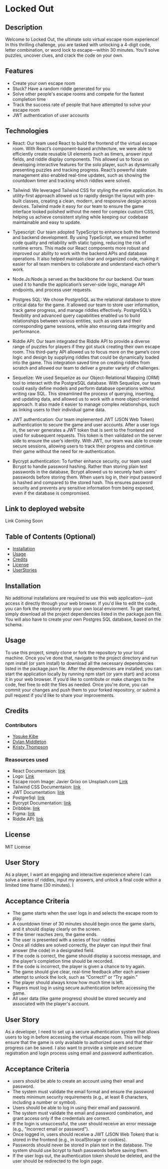 # Locked Out

## Description
Welcome to Locked Out, the ultimate solo virtual escape room experience! In this thrilling challenge, you are tasked with unlocking a 4-digit code, letter combination, or word lock to escape—within 30 minutes. You'll solve puzzles, uncover clues, and crack the code on your own.

## Features
- Create your own escape room
- Stuck? Have a random riddle generated for you
- Solve other people's escape rooms and compete for the fastest completion time
- Track the success rate of people that have attempted to solve your escape room
- JWT authentication of user accounts


## Technologies
- React: Our team used React to build the frontend of the virtual escape room. With React’s component-based architecture, we were able to efficiently create reusable UI elements such as timers, answer input fields, and riddle display components. This allowed us to focus on developing interactive features for the solo player, such as dynamically presenting puzzles and tracking progress. React’s powerful state management also enabled real-time updates, such as showing the countdown timer and tracking which riddles were solved.

- Tailwind: We leveraged Tailwind CSS for styling the entire application. Its utility-first approach allowed us to rapidly design the layout with pre-built classes, creating a clean, modern, and responsive design across devices. Tailwind made it easy for our team to ensure the game interface looked polished without the need for complex custom CSS, helping us achieve consistent styling while keeping our codebase maintainable and easy to update.

- Typescript: Our team adopted TypeScript to enhance both the frontend and backend development. By using TypeScript, we ensured better code quality and reliability with static typing, reducing the risk of runtime errors. This made our React components more robust and improved our ability to work with the backend APIs and database operations. It also helped maintain clear and organized code, making it easier for all team members to collaborate and understand each other’s work.

- Node.Js:Node.js served as the backbone for our backend. Our team used it to handle the application’s server-side logic, manage API endpoints, and process user requests.  

- Postgres SQL: We chose PostgreSQL as the relational database to store critical data for the game. It allowed our team to store user information, track game progress, and manage riddles effectively. PostgreSQL’s flexibility and advanced query capabilities enabled us to build relationships between various entities, such as users and their corresponding game sessions, while also ensuring data integrity and performance.

- Riddle API: Our team integrated the Riddle API to provide a diverse range of puzzles for players if they got stuck creating their own escape room. This third-party API allowed us to focus more on the game’s core logic and design by supplying riddles that could be dynamically loaded into the game. This integration saved time on creating riddles from scratch and allowed our team to deliver a greater variety of challenges.

- Sequelize: We used Sequelize as our Object-Relational Mapping (ORM) tool to interact with the PostgreSQL database. With Sequelize, our team could easily define models and perform database operations without writing raw SQL. This streamlined the process of querying, inserting, and updating data, and allowed us to work with a more object-oriented approach. It also made it easier to manage complex relationships, such as linking users to their individual game data.

- JWT authentication: Our team implemented JWT (JSON Web Token) authentication to secure the game and user accounts. After a user logs in, the server generates a JWT token that is sent to the frontend and used for subsequent requests. This token is then validated on the server side to ensure the user’s identity. With JWT, our team was able to create secure sessions, allowing users to track their progress and continue their game without the need for re-authentication.

- Bycrypt authentication: To further enhance security, our team used Bcrypt to handle password hashing. Rather than storing plain text passwords in the database, Bcrypt allowed us to securely hash users’ passwords before storing them. When users log in, their input password is hashed and compared to the stored hash. This ensures password security and prevents any sensitive information from being exposed, even if the database is compromised.


## Link to deployed website
Link Coming Soon

## Table of Contents (Optional)
- [Installation](#installation)
- [Usage](#usage)
- [Credits](#credits)
- [License](#license)
- [UserStories](#userStories)


## Installation
No additional installations are required to use this web application—just access it directly through your web browser.
If you'd like to edit the code, you can fork the repository onto your own local enviorment. To get started, simply download all the project dependencies listed in the package.json file. You will also have to create your own Postgres SQL database, based on the schema. 

## Usage
To use this project, simply clone or fork the repository to your local machine. Once you've done that, navigate to the project directory and run npm install (or yarn install) to download all the necessary dependencies listed in the package.json file. After the dependencies are installed, you can start the application locally by running npm start (or yarn start) and access it in your web browser. If you’d like to contribute or make changes to the code, feel free to edit the files as needed. Once you're done, you can commit your changes and push them to your forked repository, or submit a pull request if you'd like to share your improvements.



## Credits
### Contributors
- [Yosuke Kibe](https://github.com/this-is-yosuke)
- [Dylan Middleton](https://github.com/dmiddleton92)
- [Kristy Thompson](https://github.com/Kristy-H-Thompson)


### Reasources used
- React Documentaion: [link](https://reactjs.org/)
- Logo: [Link](https://www.canva.com/)
- Escape room Image: Javier Grixo on Unsplash.com [Link](https://unsplash.com/photos/chessboard-on-table-beside-window-p1opmw12wvk)
- Tailwind CSS Documentaion: [link](https://tailwindcss.com/docs/installation)
- JWT Documentation: [link](https://jwt.io/)
- PostgreSql: [link](https://www.postgresql.org/docs/)
- Bycrypt Documentation: [link](https://www.npmjs.com/package/bcrypt)
- Dribbble: [link](https://dribbble.com/search/front-end)
- Figma: [link](https://www.figma.com/)
- Riddle API: [link](https://riddles-api.vercel.app/)

## License
MIT License

## User Story
As a player, I want an engaging and interactive experience where I can solve a series of riddles, input my answers, and unlock a final code within a limited time frame (30 minutes). I

## Acceptance Criteria
- The game starts when the user logs in and selects the escape room to play.
- A countdown timer of 30 minutes should begin once the game starts, and it should display clearly on the screen.
- If the timer reaches zero, the game ends.
- The user is presented with a series of four riddles
- Once all riddles are solved correctly, the player can input their final answer (the code) in a designated field.
- If the code is correct, the game should display a success message, and the player’s completion time should be recorded.
- If the code is incorrect, the player is given a chance to try again.
- The game should give clear, real-time feedback after each answer attempt to unlock the lock, such as “Correct!” or “Try again.”
- The player should always know how much time is left.
- Players must log in using secure authentication before accessing the game.
- All user data (like game progress) should be stored securely and associated with the player's account.


## User Story
As a developer, I need to set up a secure authentication system that allows users to log in before accessing the virtual escape room. This will help ensure that the game is only available to authorized users and that their progress can be saved. I also want to provide a simple and secure registration and login process using email and password authentication.

## Acceptance Criteria
- users should be able to create an account using their email and password.
- The system must validate the email format and ensure the password meets minimum security requirements (e.g., at least 8 characters, including a number or symbol).
- Users should be able to log in using their email and password.
- The system must validate the email and password combination, and grant access only if the credentials are correct.
- If the login is unsuccessful, the user should receive an error message (e.g., "Incorrect email or password").
- Once logged in, users should receive a JWT (JSON Web Token) that is stored in the frontend (e.g., in localStorage or cookies).
- Passwords should never be stored in plain text in the database. The system should use bcrypt to hash passwords before saving them.
- If the user logs out, the authentication token should be deleted, and the user should be redirected to the login page.

